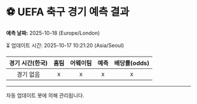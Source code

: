 # ⚽️ UEFA 축구 경기 예측 결과

**예측 날짜:** 2025-10-18 (Europe/London)

⏳ 업데이트 시간: 2025-10-17 10:21:20 (Asia/Seoul)

| 경기 시간(한국) | 홈팀 | 어웨이팀 | 예측 | 배당률(odds) |
|:-------------:|:-----:|:-------:|:-----:|:------------:|
| 경기 없음 | x | x | x | x |

---
자동 업데이트 봇에 의해 관리됩니다.
